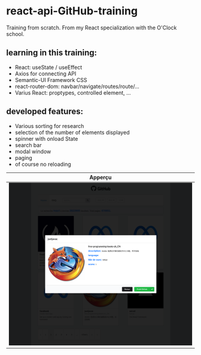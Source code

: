 # react-api-GitHub-training

Training from scratch. From my React specialization with the O'Clock school.

## learning in this training:

* React: useState / useEffect
* Axios for connecting API
* Semantic-UI Framework CSS
* react-router-dom: navbar/navigate/routes/route/...
* Varius React: proptypes, controlled element, ... 

## developed features:

* Various sorting for research
* selection of the number of elements displayed
* spinner with onload State
* search bar
* modal window
* paging
* of course no reloading

|        Apperçu        |
| :-------------------: |
| ![résultat](src/assets/images/preview.png) |
